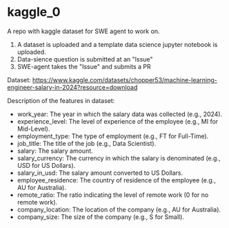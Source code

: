 # kaggle_0
A repo with kaggle dataset for SWE agent to work on.


1. A dataset is uploaded and a template data science jupyter notebook is uploaded.
2. Data-sience question is submitted at an "Issue"
3. SWE-agent takes the "Issue" and submits a PR

Dataset: https://www.kaggle.com/datasets/chopper53/machine-learning-engineer-salary-in-2024?resource=download

Description of the features in dataset:

* work_year: The year in which the salary data was collected (e.g., 2024).
* experience_level: The level of experience of the employee (e.g., MI for Mid-Level).
* employment_type: The type of employment (e.g., FT for Full-Time).
* job_title: The title of the job (e.g., Data Scientist).
* salary: The salary amount.
* salary_currency: The currency in which the salary is denominated (e.g., USD for US Dollars).
* salary_in_usd: The salary amount converted to US Dollars.
* employee_residence: The country of residence of the employee (e.g., AU for Australia).
* remote_ratio: The ratio indicating the level of remote work (0 for no remote work).
* company_location: The location of the company (e.g., AU for Australia).
* company_size: The size of the company (e.g., S for Small).
